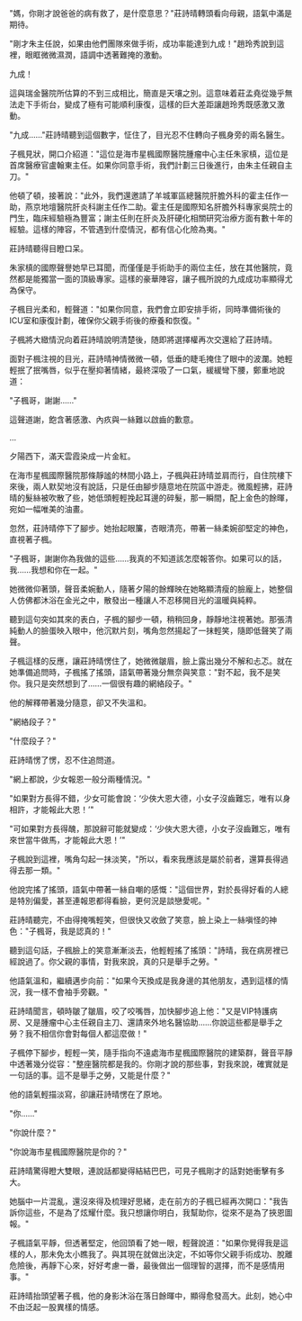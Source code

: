 "媽，你剛才說爸爸的病有救了，是什麼意思？"莊詩晴轉頭看向母親，語氣中滿是期待。  

"剛才朱主任說，如果由他們團隊來做手術，成功率能達到九成！"趙玲秀說到這裡，眼眶微微濕潤，語調中透著難掩的激動。  

九成！  

這與瑞金醫院所估算的不到三成相比，簡直是天壤之別。這意味着莊孟堯從幾乎無法走下手術台，變成了極有可能順利康復，這樣的巨大差距讓趙玲秀既感激又激動。  

"九成……"莊詩晴聽到這個數字，怔住了，目光忍不住轉向子楓身旁的兩名醫生。  

子楓見狀，開口介紹道："這位是海市星楓國際醫院腫瘤中心主任朱家槙，這位是首席醫療官盧翰東主任。如果你同意手術，我們計劃三日後進行，由朱主任親自主刀。"  

他頓了頓，接著說："此外，我們還邀請了羊城軍區總醫院肝膽外科的霍主任作一助，燕京地壇醫院肝炎科謝主任作二助。霍主任是國際知名肝膽外科專家吳院士的門生，臨床經驗極為豐富；謝主任則在肝炎及肝硬化相關研究治療方面有數十年的經驗。這樣的陣容，不管遇到什麼情況，都有信心化險為夷。"  

莊詩晴聽得目瞪口呆。  

朱家槙的國際聲譽她早已耳聞，而僅僅是手術助手的兩位主任，放在其他醫院，竟然都是能獨當一面的頂級專家。這樣的豪華陣容，讓子楓所說的九成成功率顯得尤為保守。  

子楓目光柔和，輕聲道："如果你同意，我們會立即安排手術，同時準備術後的ICU室和康復計劃，確保你父親手術後的療養和恢復。"  

子楓將大緻情況向着莊詩晴說明清楚後，随即將選擇權再次交還給了莊詩晴。

面對子楓注視的目光，莊詩晴神情微微一頓，低垂的睫毛掩住了眼中的波瀾。她輕輕抿了抿嘴唇，似乎在壓抑著情緒，最終深吸了一口氣，緩緩彎下腰，鄭重地說道：  

"子楓哥，謝謝……"  

這聲道謝，飽含著感激、內疚與一絲難以啟齒的歉意。  

...

夕陽西下，滿天雲霞染成一片金紅。  

在海市星楓國際醫院那條靜謐的林間小路上，子楓與莊詩晴並肩而行，自住院樓下來後，兩人默契地沒有說話，只是任由腳步隨意地在院區中游走。微風輕拂，莊詩晴的髮絲被吹散了些，她低頭輕輕挽起耳邊的碎髮，那一瞬間，配上金色的餘暉，宛如一幅唯美的油畫。  

忽然，莊詩晴停下了腳步。她抬起眼簾，杏眼清亮，帶著一絲柔婉卻堅定的神色，直視著子楓。  

"子楓哥，謝謝你為我做的這些……我真的不知道該怎麼報答你。如果可以的話，我……我想和你在一起。"  

她微微仰著頭，聲音柔婉動人，隨著夕陽的餘輝映在她略顯清瘦的臉龐上，她整個人仿佛都沐浴在金光之中，散發出一種讓人不忍移開目光的溫暖與純粹。  

聽到這句突如其來的表白，子楓的腳步一頓，稍稍回身，靜靜地注視著她。那張清純動人的臉蛋映入眼中，他沉默片刻，嘴角忽然揚起了一抹輕笑，隨即低聲笑了兩聲。  

子楓這樣的反應，讓莊詩晴愣住了，她微微皺眉，臉上露出幾分不解和忐忑。就在她準備追問時，子楓搖了搖頭，語氣帶著幾分無奈與笑意："對不起，我不是笑你。我只是突然想到了……一個很有趣的網絡段子。"  

他的解釋帶著幾分隨意，卻又不失溫和。

"網絡段子？"  

"什麼段子？"  

莊詩晴愣了愣，忍不住追問道。  

"網上都說，少女報恩一般分兩種情況。"  

"如果對方長得不錯，少女可能會說：‘少俠大恩大德，小女子沒齒難忘，唯有以身相許，才能報此大恩！’"  

"可如果對方長得醜，那說辭可能就變成：‘少俠大恩大德，小女子沒齒難忘，唯有來世當牛做馬，才能報此大恩！’"  

子楓說到這裡，嘴角勾起一抹淡笑，"所以，看來我應該是屬於前者，還算長得過得去那一類。"  

他說完搖了搖頭，語氣中帶著一絲自嘲的感慨："這個世界，對於長得好看的人總是特別偏愛，甚至連報恩都得看臉，更何況是談戀愛呢。"  

莊詩晴聽完，不由得掩嘴輕笑，但很快又收斂了笑意，臉上染上一絲嗔怪的神色："子楓哥，我是認真的！"  

聽到這句話，子楓臉上的笑意漸漸淡去，他輕輕搖了搖頭："詩晴，我在病房裡已經說過了。你父親的事情，對我來說，真的只是舉手之勞。"  

他語氣溫和，繼續邁步向前："如果今天換成是我身邊的其他朋友，遇到這樣的情況，我一樣不會袖手旁觀。"  

莊詩晴聞言，頓時皺了皺眉，咬了咬嘴唇，加快腳步追上他："又是VIP特護病房、又是腫瘤中心主任親自主刀、還請來外地名醫協助……你說這些都是舉手之勞？我不相信你會對每個人都這麼做！"  

子楓停下腳步，輕輕一笑，隨手指向不遠處海市星楓國際醫院的建築群，聲音平靜中透著幾分從容："整座醫院都是我的。你剛才說的那些事，對我來說，確實就是一句話的事。這不是舉手之勞，又能是什麼？"  

他的語氣輕描淡寫，卻讓莊詩晴愣在了原地。

"你……"  

"你說什麼？"  

"你說海市星楓國際醫院是你的？"  

莊詩晴驚得瞪大雙眼，連說話都變得結結巴巴，可見子楓剛才的話對她衝擊有多大。  

她腦中一片混亂，還沒來得及梳理好思緒，走在前方的子楓已經再次開口："我告訴你這些，不是為了炫耀什麼。我只想讓你明白，我幫助你，從來不是為了挾恩圖報。"  

子楓語氣平靜，但透著堅定，他回頭看了她一眼，輕聲說道："如果你覺得我是這樣的人，那未免太小瞧我了。與其現在就做出決定，不如等你父親手術成功、脫離危險後，再靜下心來，好好考慮一番，最後做出一個理智的選擇，而不是感情用事。"  

莊詩晴抬頭望著子楓，他的身影沐浴在落日餘暉中，顯得愈發高大。此刻，她心中不由泛起一股異樣的情感。  